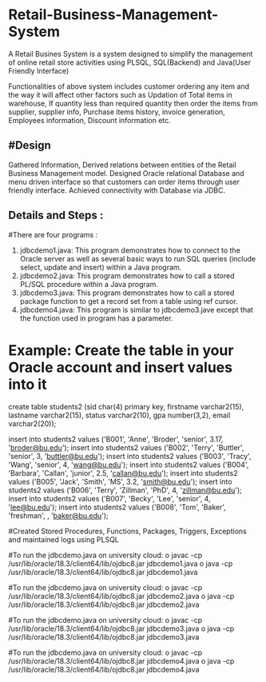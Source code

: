 # Retail-Business-Management-System
A Retail Busines System is a system designed to simplify the management of online retail store activities using PLSQL, SQL(Backend) and Java(User Friendly Interface) 

Functionalities of above system includes customer ordering any item and the way it will affect other factors such as Updation of Total items in warehouse, If quantity less than required quantity then order the items from supplier, supplier info, Purchase items history, invoice generation, Employees information, Discount information etc.

#Design
-------------
Gathered Information, Derived relations between entities of the Retail Business Management model.
Designed Oracle relational Database and menu driven interface so that customers can order items through user friendly interface. Achieved connectivity with Database via JDBC.

Details and Steps :
------------------------------
#There are four programs :
1.	jdbcdemo1.java: This program demonstrates how to connect to the Oracle server as well as several basic ways to run SQL queries (include select, update and insert) within a Java program. 
2.	jdbcdemo2.java: This program demonstrates how to call a stored PL/SQL procedure within a Java program. 
3.	jdbcdemo3.java: This program demonstrates how to call a stored package function to get a record set from a table using ref cursor.
4.	jdbcdemo4.java: This program is similar to jdbcdemo3.jave except that the function used in program has a parameter. 


# Example: Create the table in your Oracle account and insert values into it
create table students2
(sid char(4) primary key,
 firstname varchar2(15),
 lastname varchar2(15),
 status varchar2(10),
 gpa number(3,2),
 email varchar2(20));

insert into students2 values ('B001', 'Anne', 'Broder', 'senior', 3.17, 'broder@bu.edu');
insert into students2 values ('B002', 'Terry', 'Buttler', 'senior', 3, 'buttler@bu.edu');
insert into students2 values ('B003', 'Tracy', 'Wang', 'senior', 4, 'wang@bu.edu');
insert into students2 values ('B004', 'Barbara', 'Callan', 'junior', 2.5, 'callan@bu.edu');
insert into students2 values ('B005', 'Jack', 'Smith', 'MS', 3.2, 'smith@bu.edu');
insert into students2 values ('B006', 'Terry', 'Zillman', 'PhD', 4, 'zillman@bu.edu');
insert into students2 values ('B007', 'Becky', 'Lee', 'senior', 4, 'lee@bu.edu');
insert into students2 values ('B008', 'Tom', 'Baker', 'freshman', , 'baker@bu.edu');


#Created Stored Procedures, Functions, Packages, Triggers, Exceptions and maintained logs using PLSQL

#To run the jdbcdemo.java on university cloud:
o	javac -cp /usr/lib/oracle/18.3/client64/lib/ojdbc8.jar jdbcdemo1.java
o	java -cp /usr/lib/oracle/18.3/client64/lib/ojdbc8.jar jdbcdemo1.java


#To run the jdbcdemo.java on university cloud:
o	javac -cp /usr/lib/oracle/18.3/client64/lib/ojdbc8.jar jdbcdemo2.java
o	java -cp /usr/lib/oracle/18.3/client64/lib/ojdbc8.jar jdbcdemo2.java

#To run the jdbcdemo.java on university cloud:
o	javac -cp /usr/lib/oracle/18.3/client64/lib/ojdbc8.jar jdbcdemo3.java
o	java -cp /usr/lib/oracle/18.3/client64/lib/ojdbc8.jar jdbcdemo3.java

#To run the jdbcdemo.java on university cloud:
o	javac -cp /usr/lib/oracle/18.3/client64/lib/ojdbc8.jar jdbcdemo4.java
o	java -cp /usr/lib/oracle/18.3/client64/lib/ojdbc8.jar jdbcdemo4.java




